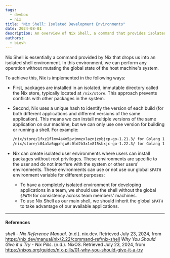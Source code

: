 ```yaml
---
tags: 
  - devbox
  - nix
title: "Nix Shell: Isolated Development Environments"
date: 2024-08-01
description: An overview of Nix Shell, a command that provides isolated shell environments for development without affecting the host system
authors:
  - bievh
---
```

Nix Shell is essentially a command provided by Nix that drops us into an isolated shell environment. In this environment, we can perform any operation without mutating the global state of the host machine's system.

To achieve this, Nix is implemented in the following ways:

- First, packages are installed in an isolated, immutable directory called the Nix store, typically located at `/nix/store`. This approach prevents conflicts with other packages in the system.

- Second, Nix uses a unique hash to identify the version of each build (for both different applications and different versions of the same application). This means we can install multiple versions of the same application on our machine, but we can only use one version for building or running a shell. For example:

  ```BASH
  /nix/store/1fxz1flmv4a4m5pvjmmzxlaznjzybjcp-go-1.21.3/ for Golang 1.21.3
  /nix/store/i04a1a6qgxhjw6c0ld2b3x1v815sbxjc-go-1.22.3/ for Golang 1.22.3
  ```

- Nix can create isolated user environments where users can install packages without root privileges. These environments are specific to the user and do not interfere with the system or other users' environments. These environments can use or not use our global `$PATH` environment variable for different purposes:
  - To have a completely isolated environment for developing applications in a team, we should use the shell without the global `$PATH` for consistency across team members' machines.
  - To use Nix Shell as our main shell, we should inherit the global `$PATH` to take advantage of our available applications.

---
#### References
*shell - Nix Reference Manual*. (n.d.). nix.dev. Retrieved July 23, 2024, from https://nix.dev/manual/nix/2.22/command-ref/nix-shell
*Why You Should Give it a Try - Nix Pills*. (n.d.). NixOS. Retrieved July 23, 2024, from https://nixos.org/guides/nix-pills/01-why-you-should-give-it-a-try
